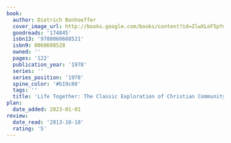 ```yaml
---
book:
  author: Dietrich Bonhoeffer
  cover_image_url: http://books.google.com/books/content?id=ZlwXLoF5pYoC&printsec=frontcover&img=1&zoom=1&edge=curl&source=gbs_api
  goodreads: '174845'
  isbn13: '9780060608521'
  isbn9: 0060608528
  owned: ''
  pages: '122'
  publication_year: '1978'
  series: ''
  series_position: '1978'
  spine_color: '#b19c80'
  tags: ''
  title: 'Life Together: The Classic Exploration of Christian Community'
plan:
  date_added: 2023-01-01
review:
  date_read: '2013-10-18'
  rating: '5'
---
```

